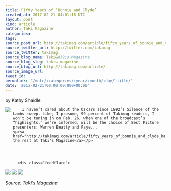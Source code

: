```yaml
---
title: Fifty Years of ‘Bonnie and Clyde’
created_at: 2017-02-21 04:01:18 UTC
layout: post
kind: article
author: Taki Magazine
categories: 
tags: 
source_post_url: http://takimag.com/article/fifty_years_of_bonnie_and_clyde_kathy_shaidle
source_twitter_url: http://twitter.com/takimag
source_twitter: takimag
source_blog_name: Taki&#39;s Magazine
source_blog_slug: takis-magazine
source_blog_url: http://takimag.com/article/
source_image_url: 
tweet_id: 
permalink: "/mntr/:categories/:year/:month/:day/:title/"
date: '2017-02-21T00:00:00.000+00:00'
---
```

by Kathy Shaidle<br />
	  

<img src="http://takimag.com/images/uploads/bonnie_and_clyde_1967_5.jpg" style="float:left;margin-right:8px;"/>
	






	
		I haven’t cared about the Oscars since 1992’s Silence of the Lambs sweep. Like, I presume, 99 percent of Takimag readers, I won’t be tuning in on Feb. 26, when one of the broadcast’s “highlights,” we’re informed, will be the choice of Best Picture presenters: Warren Beatty and Faye...
	<p><a href="http://takimag.com/article/fifty_years_of_bonnie_and_clyde_kathy_shaidle">Read the rest at Taki's Magazine</a></p>
						
	  
	  
	  
	  <div class="feedflare">
<a href="http://feeds.feedburner.com/~ff/takimag?a=kpXoCwfESEQ:uFJvVVNOdro:yIl2AUoC8zA"><img src="http://feeds.feedburner.com/~ff/takimag?d=yIl2AUoC8zA" border="0"></img></a> <a href="http://feeds.feedburner.com/~ff/takimag?a=kpXoCwfESEQ:uFJvVVNOdro:qj6IDK7rITs"><img src="http://feeds.feedburner.com/~ff/takimag?d=qj6IDK7rITs" border="0"></img></a> <a href="http://feeds.feedburner.com/~ff/takimag?a=kpXoCwfESEQ:uFJvVVNOdro:gIN9vFwOqvQ"><img src="http://feeds.feedburner.com/~ff/takimag?i=kpXoCwfESEQ:uFJvVVNOdro:gIN9vFwOqvQ" border="0"></img></a>
</div><img src="http://feeds.feedburner.com/~r/takimag/~4/kpXoCwfESEQ" height="1" width="1" alt=""/><div class="">
    <i>Source: <a href="http://takimag.com/article/">Taki&#39;s Magazine</a></i>
</div>

